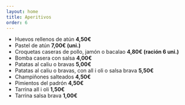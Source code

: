 ```yaml
---
layout: home
title: Aperitivos
order: 6
---
```


- Huevos rellenos de atún **4,50€**
- Pastel de atún **7,00€ (uni.)**
- Croquetas caseras de pollo, jamón o bacalao **4,80€ (ración 6 uni.)**
- Bomba casera con salsa **4,00€**
- Patatas al caliu o bravas **5,00€**
- Patatas al caliu o bravas, con all i oli o salsa brava **5,50€**
- Champiñones salteados **4,50€**
- Pimientos del padrón **4,50€**
- Tarrina all i oli **1,50€**
- Tarrina salsa brava **1,00€**

